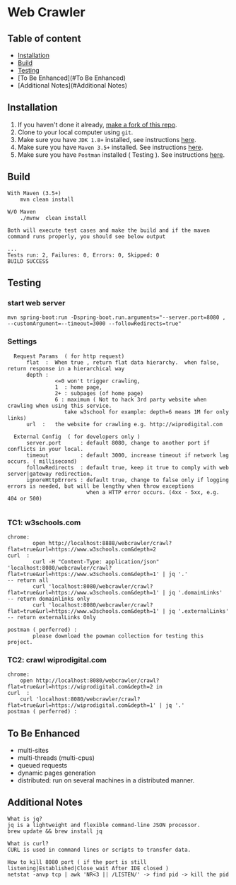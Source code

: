 # Web Crawler

## Table of content
- [Installation](#installation)
- [Build](#build)
- [Testing](#testing)
- [To Be Enhanced](#To Be Enhanced)
- [Additional Notes](#Additional Notes)

## Installation
1. If you haven't done it already, [make a fork of this repo](http://github.com/rossbu/webcrawler/fork).
1. Clone to your local computer using `git`.
1. Make sure you have `JDK 1.8+` installed, see instructions [here](https://www.java.com/en/download/).
1. Make sure you have `Maven 3.5+` installed. See instructions [here](https://maven.apache.org/download.cgi).
1. Make sure you have `Postman` installed ( Testing ). See instructions [here](https://www.postman.com/).


## Build
    With Maven (3.5+)
        mvn clean install
        
    W/O Maven
        ./mvnw  clean install

    Both will execute test cases and make the build and if the maven command runs properly, you should see below output
    
    ...
    Tests run: 2, Failures: 0, Errors: 0, Skipped: 0
    BUILD SUCCESS
    
## Testing

### start web server
    mvn spring-boot:run -Dspring-boot.run.arguments="--server.port=8080 , --customArgument=--timeout=3000 --followRedirects=true"

### Settings
  ```
    Request Params  ( for http request)
        flat  :  When true , return flat data hierarchy.  when false, return response in a hierarchical way
        depth :  
                 <=0 won't trigger crawling,  
                 1  : home page, 
                 2+ : subpages (of home page) 
                 6 : maximum ( Not to hack 3rd party website when crawling when using this service. 
                    take w3school for example: depth=6 means 1M for only links)
        url  :   the website for crawling e.g. http://wiprodigital.com
  
    External Config  ( for developers only )
        server.port      : default 8080, change to another port if conflicts in your local.
        timeout          : default 3000, increase timeout if network lag occurs. ( millisecond)
        followRedirects  : default true, keep it true to comply with web server|gateway redirection.
        ignoreHttpErrors : default true, change to false only if logging errors is needed, but will be lengthy when throw exceptions 
                           when a HTTP error occurs. (4xx - 5xx, e.g. 404 or 500)
    
  ```

### TC1: w3schools.com

    chrome:    
            open http://localhost:8888/webcrawler/crawl?flat=true&url=https://www.w3schools.com&depth=2
    curl  :    
            curl -H "Content-Type: application/json" 'localhost:8080/webcrawler/crawl?flat=true&url=https://www.w3schools.com&depth=1' | jq '.'              -- return all
            curl 'localhost:8080/webcrawler/crawl?flat=true&url=https://www.w3schools.com&depth=1' | jq '.domainLinks'   -- return domainlinks only
            curl 'localhost:8080/webcrawler/crawl?flat=true&url=https://www.w3schools.com&depth=1' | jq '.externalLinks' -- return externalLinks Only
    
    postman ( perferred) :
            please download the powman collection for testing this project.

### TC2: crawl wiprodigital.com

    chrome:    
        open http://localhost:8080/webcrawler/crawl?flat=true&url=https://wiprodigital.com&depth=2 in 
    curl  :    
        curl 'localhost:8080/webcrawler/crawl?flat=true&url=https://wiprodigital.com&depth=1' | jq '.'
    postman ( perferred) :
        

## To Be Enhanced
  * multi-sites
  * multi-threads (multi-cpus)
  * queued requests
  * dynamic pages generation
  * distributed: run on several machines in a distributed manner.

## Additional Notes
    What is jq?
    jq is a lightweight and flexible command-line JSON processor.
    brew update && brew install jq
    
    What is curl?
    CURL is used in command lines or scripts to transfer data.

    How to kill 8080 port ( if the port is still listening|Established|Close_wait After IDE closed )
    netstat -anvp tcp | awk 'NR<3 || /LISTEN/' -> find pid -> kill the pid
